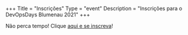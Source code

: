 +++
Title = "Inscrições"
Type = "event"
Description = "Inscrições para o DevOpsDays Blumenau 2021"
+++

<div style="width:100%; text-align:left;">

Não perca tempo! Clique <a href="https://www.sympla.com.br/devopsdays-blumenau__1227525" target="blank">aqui e se inscreva</a>!
</div></div>
</div>

